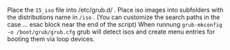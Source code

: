 Place the `15_iso` file into /etc/grub.d/ .
Place iso images into subfolders with the distributions name in `/iso` . (You can customize the search paths in the case ... esac block near the end of the script)
When runnung `grub-mkconfig -o /boot/grub/grub.cfg` grub will detect isos and create menu entries for booting them via loop devices. 